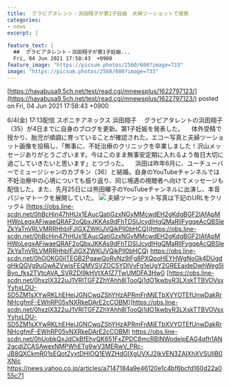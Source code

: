 ```yaml
---
title:  グラビアタレント・浜田翔子が第1子妊娠　夫婦ツーショットで発表  
categories:
- news
excerpt: |
  
feature_text: |
  ##  グラビアタレント・浜田翔子が第1子妊娠...
  Fri, 04 Jun 2021 17:58:43  +0900
feature_image: "https://picsum.photos/2560/600?image=733"
image: "https://picsum.photos/2560/600?image=733"
---
```


[https://hayabusa9.5ch.net/test/read.cgi/mnewsplus/1622797123/](https://hayabusa9.5ch.net/test/read.cgi/mnewsplus/1622797123/)
posted on Fri, 04 Jun 2021 17:58:43  +0900

<!--more-->

6/4(金) 17:13配信 スポニチアネックス 浜田翔子 　グラビアタレントの浜田翔子（35）が4日までに自身のブログを更新。第1子妊娠を発表した。 　体外受精で授かり、胎児が順調に育っていることが確認された。エコー写真と夫婦ツーショット画像を投稿し、「無事に、不妊治療のクリニックを卒業しました！沢山メッセージありがとうございます。今はこのまま無事安定期に入れるよう毎日大切に過ごしていきたいと思います」とつづった。 　浜田は昨年6月に、ユーチューバーでミュージシャンのカブキン（36）と結婚。自身のYouTubeチャンネルでは不妊治療中の心境についても振り返り、同じ境遇の視聴者へ向けてメッセージも配信した。また、先月25日には熊田曜子のYouTubeチャンネルに出演し、本音パジャマトークを展開していた。 ![](https://amd-pctr.c.yimg.jp/r/iwiz-amd/20210604-00000210-spnannex-000-4-view.jpg) 夫婦ツーショット写真は下記のURLをクリック↓ [https://obs.line-scdn.net/0hBcHin47hHUx1EAucQatiGzxNGyMMcwdEH2gKdgBGF2IAfApMHWoLegxAFiwaeQRAF2oQbxJKKAs9dFhTDSIJcydIHgQMaRlIFygqeAcQBSleZkYaTnVRLVMRRHhbIFJIGXZWKlJVQikPIl0bHCQ](https://obs.line-scdn.net/0hBcHin47hHUx1EAucQatiGzxNGyMMcwdEH2gKdgBGF2IAfApMHWoLegxAFiwaeQRAF2oQbxJKKAs9dFhTDSIJcydIHgQMaRlIFygqeAcQBSleZkYaTnVRLVMRRHhbIFJIGXZWKlJVQikPIl0bHCQ) https://obs.line-scdn.net/0hOOKG0jITEGB2PgawQoRvNz9jFg8PXQpoHEYHWgNoGk4DUgdgHkQGVg9uGwAZVwlsFEQMVSVZOC5YDlVvFg1eUgY2GREEaideDwhWeg5lByo_fks2TVtcAVA_SVRZDl9kHVtXA1Z7TwUMDFA3Hw0 [https://obs.line-scdn.net/0hxzlX322uJ1VRITGFZZhYAhh8ITooQj1dO1kwbyR3LXskTTBVOVsxYyhxLDU-SD5ZM1sXYwRKLhEHejJGNCwqZShYHzAPRmFnMjETbXVYOTEfUnwDakRrNHcgfmF-EWhRP05vNXRkeDArE2cCOBM](https://obs.line-scdn.net/0hxzlX322uJ1VRITGFZZhYAhh8ITooQj1dO1kwbyR3LXskTTBVOVsxYyhxLDU-SD5ZM1sXYwRKLhEHejJGNCwqZShYHzAPRmFnMjETbXVYOTEfUnwDakRrNHcgfmF-EWhRP05vNXRkeDArE2cCOBM) https://obs.line-scdn.net/0hUobkQxJdCkBfEhyQK651FxZPDC8mcRBINWodeipEAG4qfh1AN2gcdiZCASAwexNMPWhETg9wV3MERwV_PRc-JB8QXCkmR01sEQotZyxtDHIOQ1EWZHdGIXgUVXJ2IkVEN3ZAIXhXVSUlIB0XNic https://news.yahoo.co.jp/articles/a7147184a9e46120e1c4bf6bcfd160d22a055c71
